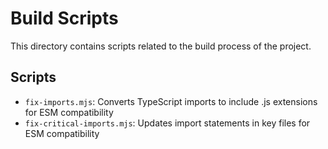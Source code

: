 # Build Scripts

This directory contains scripts related to the build process of the project.

## Scripts

- `fix-imports.mjs`: Converts TypeScript imports to include .js extensions for ESM compatibility
- `fix-critical-imports.mjs`: Updates import statements in key files for ESM compatibility
